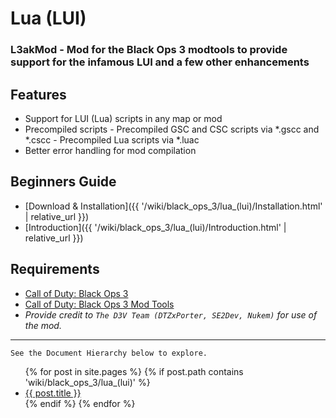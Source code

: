 # Lua (LUI)

### L3akMod - Mod for the Black Ops 3 modtools to provide support for the infamous LUI and a few other enhancements

## Features
- Support for LUI (Lua) scripts in any map or mod
- Precompiled scripts
      - Precompiled GSC and CSC scripts via *.gscc and *.cscc
      - Precompiled Lua scripts via *.luac
- Better error handling for mod compilation

## Beginners Guide
- [Download & Installation]({{ '/wiki/black_ops_3/lua_(lui)/Installation.html' | relative_url }})
- [Introduction]({{ '/wiki/black_ops_3/lua_(lui)/Introduction.html' | relative_url }})

## Requirements
- [Call of Duty: Black Ops 3](http://store.steampowered.com/app/311210)
- [Call of Duty: Black Ops 3 Mod Tools](http://store.steampowered.com/app/455130)
- _Provide credit to `The D3V Team (DTZxPorter, SE2Dev, Nukem)` for use of the mod._

---

`See the Document Hierarchy below to explore.`

<ul>
  {% for post in site.pages %}
    {% if post.path contains 'wiki/black_ops_3/lua_(lui)' %}
    <li>
      <a href="{{ post.url | relative_url }}">{{ post.title }}</a>
    </li>
    {% endif %}
  {% endfor %}
</ul>